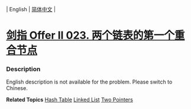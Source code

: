 | English | [简体中文](README.md) |

# [剑指 Offer II 023. 两个链表的第一个重合节点](https://leetcode.cn/problems/3u1WK4)
 ### Description
<p>English description is not available for the problem. Please switch to Chinese.</p>

**Related Topics**  [Hash Table](https://leetcode.cn/tag/hash-table) [Linked List](https://leetcode.cn/tag/linked-list) [Two Pointers](https://leetcode.cn/tag/two-pointers) 